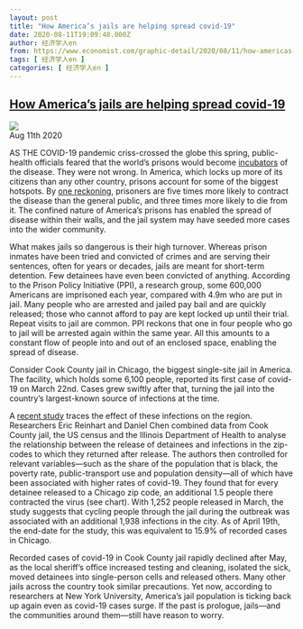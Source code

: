 ```yaml
---
layout: post
title: "How America’s jails are helping spread covid-19"
date: 2020-08-11T19:09:48.000Z
author: 经济学人en
from: https://www.economist.com/graphic-detail/2020/08/11/how-americas-jails-are-helping-spread-covid-19
tags: [ 经济学人en ]
categories: [ 经济学人en ]
---
```

<!--1597172988000-->
[How America’s jails are helping spread covid-19](https://www.economist.com/graphic-detail/2020/08/11/how-americas-jails-are-helping-spread-covid-19)
------

<div>
<img src="https://images.weserv.nl/?url=www.economist.com/sites/default/files/20200815_WOC158.png"/><div></div><aside ><div ><time itemscope="" itemType="http://schema.org/DateTime" dateTime="2020-08-11T00:00:00Z" >Aug 11th 2020</time><meta itemProp="author" content="The Economist"/></div></aside><p >AS THE COVID-19 pandemic criss-crossed the globe this spring, public-health officials feared that the world’s prisons would become <a href="https://www.economist.com/international/2020/04/20/prisons-worldwide-risk-becoming-incubators-of-covid-19">incubators</a> of the disease. They were not wrong. In America, which locks up more of its citizens than any other country, prisons account for some of the biggest hotspots. By <a href="https://www.economist.comhttps://jamanetwork.com/journals/jama/fullarticle/2768249">one reckoning</a>, prisoners are five times more likely to contract the disease than the general public, and three times more likely to die from it. The confined nature of America’s prisons has enabled the spread of disease within their walls, and the jail system may have seeded more cases into the wider community.</p><p >What makes jails so dangerous is their high turnover. Whereas prison inmates have been tried and convicted of crimes and are serving their sentences, often for years or decades, jails are meant for short-term detention. Few detainees have even been convicted of anything. According to the Prison Policy Initiative (PPI), a research group, some 600,000 Americans are imprisoned each year, compared with 4.9m who are put in jail. Many people who are arrested and jailed pay bail and are quickly released; those who cannot afford to pay are kept locked up until their trial. Repeat visits to jail are common. PPI reckons that one in four people who go to jail will be arrested again within the same year. All this amounts to a constant flow of people into and out of an enclosed space, enabling the spread of disease.</p><div  id="gpt-ad-slot-1" data-test-id="Inline Ad"></div><p >Consider Cook County jail in Chicago, the biggest single-site jail in America. The facility, which holds some 6,100 people, reported its first case of covid-19 on March 22nd. Cases grew swiftly after that, turning the jail into the country’s largest-known source of infections at the time.</p><p >A <a href="https://www.economist.comhttps://www.healthaffairs.org/doi/full/10.1377/hlthaff.2020.00652">recent study</a> traces the effect of these infections on the region. Researchers Eric Reinhart and Daniel Chen combined data from Cook County jail, the US census and the Illinois Department of Health to analyse the relationship between the release of detainees and infections in the zip-codes to which they returned after release. The authors then controlled for relevant variables—such as the share of the population that is black, the poverty rate, public-transport use and population density—all of which have been associated with higher rates of covid-19. They found that for every detainee released to a Chicago zip code, an additional 1.5 people there contracted the virus (see chart). With 1,252 people released in March, the study suggests that cycling people through the jail during the outbreak was associated with an additional 1,938 infections in the city. As of April 19th, the end-date for the study, this was equivalent to 15.9% of recorded cases in Chicago.</p><p >Recorded cases of covid-19 in Cook County jail rapidly declined after May, as the local sheriff’s office increased testing and cleaning, isolated the sick, moved detainees into single-person cells and released others. Many other jails across the country took similar precautions. Yet now, according to researchers at New York University, America’s jail population is ticking back up again even as covid-19 cases surge. If the past is prologue, jails—and the communities around them—still have reason to worry.</p>
</div>
